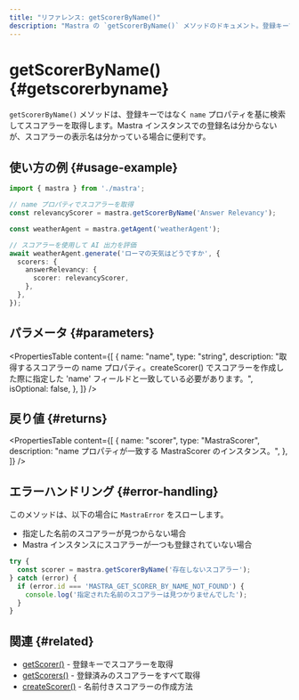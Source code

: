 ```yaml
---
title: "リファレンス: getScorerByName()"
description: "Mastra の `getScorerByName()` メソッドのドキュメント。登録キーではなく、name プロパティでスコアラーを取得します。"
---
```


# getScorerByName() \{#getscorerbyname\}

`getScorerByName()` メソッドは、登録キーではなく `name` プロパティを基に検索してスコアラーを取得します。Mastra インスタンスでの登録名は分からないが、スコアラーの表示名は分かっている場合に便利です。

## 使い方の例 \{#usage-example\}

```typescript
import { mastra } from './mastra';

// name プロパティでスコアラーを取得
const relevancyScorer = mastra.getScorerByName('Answer Relevancy');

const weatherAgent = mastra.getAgent('weatherAgent');

// スコアラーを使用して AI 出力を評価
await weatherAgent.generate('ローマの天気はどうですか', {
  scorers: {
    answerRelevancy: {
      scorer: relevancyScorer,
    },
  },
});
```

## パラメータ \{#parameters\}

<PropertiesTable
  content={[
{
name: "name",
type: "string",
description: "取得するスコアラーの name プロパティ。createScorer() でスコアラーを作成した際に指定した 'name' フィールドと一致している必要があります。",
isOptional: false,
},
]}
/>

## 戻り値 \{#returns\}

<PropertiesTable
  content={[
{
name: "scorer",
type: "MastraScorer",
description: "name プロパティが一致する MastraScorer のインスタンス。",
},
]}
/>

## エラーハンドリング \{#error-handling\}

このメソッドは、以下の場合に `MastraError` をスローします。

* 指定した名前のスコアラーが見つからない場合
* Mastra インスタンスにスコアラーが一つも登録されていない場合

```typescript
try {
  const scorer = mastra.getScorerByName('存在しないスコアラー');
} catch (error) {
  if (error.id === 'MASTRA_GET_SCORER_BY_NAME_NOT_FOUND') {
    console.log('指定された名前のスコアラーは見つかりませんでした');
  }
}
```

## 関連 \{#related\}

* [getScorer()](/docs/reference/core/getScorer) - 登録キーでスコアラーを取得
* [getScorers()](/docs/reference/core/getScorers) - 登録済みのスコアラーをすべて取得
* [createScorer()](/docs/reference/scorers/create-scorer) - 名前付きスコアラーの作成方法